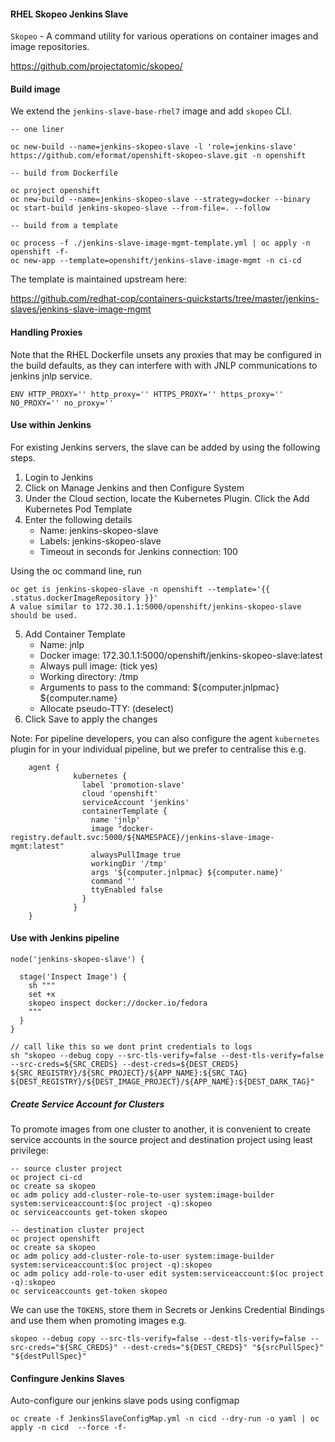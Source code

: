 #### RHEL Skopeo Jenkins Slave

`Skopeo` - A command utility for various operations on container images and image repositories.

https://github.com/projectatomic/skopeo/

#### Build image

We extend the `jenkins-slave-base-rhel7` image and add `skopeo` CLI.

```
-- one liner

oc new-build --name=jenkins-skopeo-slave -l 'role=jenkins-slave' https://github.com/eformat/openshift-skopeo-slave.git -n openshift

-- build from Dockerfile

oc project openshift
oc new-build --name=jenkins-skopeo-slave --strategy=docker --binary
oc start-build jenkins-skopeo-slave --from-file=. --follow

-- build from a template

oc process -f ./jenkins-slave-image-mgmt-template.yml | oc apply -n openshift -f-
oc new-app --template=openshift/jenkins-slave-image-mgmt -n ci-cd
```

The template is maintained upstream here:

https://github.com/redhat-cop/containers-quickstarts/tree/master/jenkins-slaves/jenkins-slave-image-mgmt

#### Handling Proxies

Note that the RHEL Dockerfile unsets any proxies that may be configured in the build defaults, as they can interfere with with JNLP communications to jenkins jnlp service.

```
ENV HTTP_PROXY='' http_proxy='' HTTPS_PROXY='' https_proxy='' NO_PROXY='' no_proxy=''
```

#### Use within Jenkins

For existing Jenkins servers, the slave can be added by using the following steps.

1. Login to Jenkins
2. Click on Manage Jenkins and then Configure System
3. Under the Cloud section, locate the Kubernetes Plugin. Click the   Add Kubernetes Pod Template
4. Enter the following details
   - Name: jenkins-skopeo-slave
   - Labels: jenkins-skopeo-slave
   - Timeout in seconds for Jenkins connection: 100   

Using the oc command line, run 
```
oc get is jenkins-skopeo-slave -n openshift --template='{{ .status.dockerImageRepository }}'
A value similar to 172.30.1.1:5000/openshift/jenkins-skopeo-slave should be used.
```

   
5. Add Container Template   
   - Name: jnlp
   - Docker image: 172.30.1.1:5000/openshift/jenkins-skopeo-slave:latest
   - Always pull image: (tick yes)
   - Working directory: /tmp
   - Arguments to pass to the command: ${computer.jnlpmac} ${computer.name}
   - Allocate pseudo-TTY: (deselect)
6. Click Save to apply the changes

Note: For pipeline developers, you can also configure the agent `kubernetes` plugin for in your individual pipeline, but we prefer to centralise this e.g.

```
    agent {
              kubernetes {
                label 'promotion-slave'
                cloud 'openshift'
                serviceAccount 'jenkins'
                containerTemplate {
                  name 'jnlp'
                  image "docker-registry.default.svc:5000/${NAMESPACE}/jenkins-slave-image-mgmt:latest"
                  alwaysPullImage true
                  workingDir '/tmp'
                  args '${computer.jnlpmac} ${computer.name}'
                  command ''
                  ttyEnabled false
                }
              }
    }
```

#### Use with Jenkins pipeline

```
node('jenkins-skopeo-slave') { 

  stage('Inspect Image') {
    sh """
    set +x       
    skopeo inspect docker://docker.io/fedora
    """
  }
}
```

```
// call like this so we dont print credentials to logs
sh "skopeo --debug copy --src-tls-verify=false --dest-tls-verify=false --src-creds=${SRC_CREDS} --dest-creds=${DEST_CREDS} ${SRC_REGISTRY}/${SRC_PROJECT}/${APP_NAME}:${SRC_TAG} ${DEST_REGISTRY}/${DEST_IMAGE_PROJECT}/${APP_NAME}:${DEST_DARK_TAG}"
```

##### Create Service Account for Clusters

To promote images from one cluster to another, it is convenient to create service accounts in the source project and destination project using least privilege:

```
-- source cluster project
oc project ci-cd
oc create sa skopeo
oc adm policy add-cluster-role-to-user system:image-builder system:serviceaccount:$(oc project -q):skopeo
oc serviceaccounts get-token skopeo

-- destination cluster project
oc project openshift
oc create sa skopeo
oc adm policy add-cluster-role-to-user system:image-builder system:serviceaccount:$(oc project -q):skopeo
oc adm policy add-role-to-user edit system:serviceaccount:$(oc project -q):skopeo
oc serviceaccounts get-token skopeo
```

We can use the `TOKENS`, store them in Secrets or Jenkins Credential Bindings and use them when promoting images e.g.

```
skopeo --debug copy --src-tls-verify=false --dest-tls-verify=false --src-creds="${SRC_CREDS}" --dest-creds="${DEST_CREDS}" "${srcPullSpec}" "${destPullSpec}"
```

#### Confingure Jenkins Slaves

Auto-configure our jenkins slave pods using configmap

```
oc create -f JenkinsSlaveConfigMap.yml -n cicd --dry-run -o yaml | oc apply -n cicd  --force -f-
```
